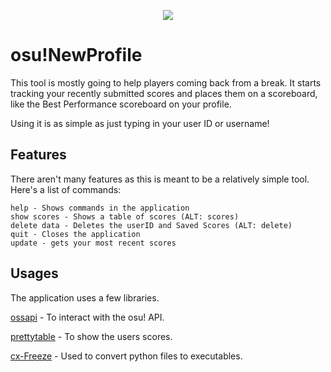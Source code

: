 <p align="center">
  <img src="https://cdn.discordapp.com/attachments/925483640908025946/1237642451666075688/icon2.png?ex=663c63da&is=663b125a&hm=eeb05c893440e26d682ff4ede26ffe56ec804813f1f97e821dc881cd4cdd6521&">
</p>


# osu!NewProfile

This tool is mostly going to help players coming back from a break. It starts tracking your recently submitted scores and places them on a scoreboard, like the Best Performance scoreboard on your profile.

Using it is as simple as just typing in your user ID or username!
## Features
There aren't many features as this is meant to be a relatively simple tool. Here's a list of commands:
```
help - Shows commands in the application
show scores - Shows a table of scores (ALT: scores)
delete data - Deletes the userID and Saved Scores (ALT: delete)
quit - Closes the application
update - gets your most recent scores
```
## Usages
The application uses a few libraries.

[ossapi](https://tybug.github.io/ossapi/) - To interact with the osu! API.

[prettytable](https://pypi.org/project/prettytable/) - To show the users scores.

[cx-Freeze](https://pypi.org/project/cx-Freeze/) - Used to convert python files to executables.
